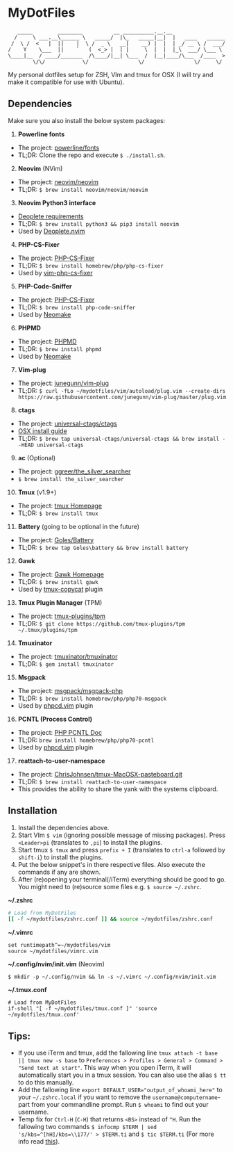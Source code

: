 # MyDotFiles

```
   _____        ________          __ __________.__.__                 
  /     \ ___.__\______ \   _____/  |\_   _____|__|  |   ____   ______
 /  \ /  <   |  ||    |  \ /  _ \   __|    __) |  |  | _/ __ \ /  ___/
/    Y    \___  ||    `   (  <_> |  | |     \  |  |  |_\  ___/ \___ \ 
\____|__  / ____/_______  /\____/|__| \___  /  |__|____/\___  /____  >
        \/\/            \/                \/                \/     \/ 
```

My personal dotfiles setup for ZSH, VIm and tmux for OSX (I will try and make it compatible for use with Ubuntu).

## Dependencies

Make sure you also install the below system packages:

1. **Powerline fonts**
  - The project: [powerline/fonts](https://github.com/powerline/fonts)
  - TL;DR: Clone the repo and execute `$ ./install.sh`.
2. **Neovim** (NVim)
  - The project: [neovim/neovim](https://github.com/neovim/neovim) 
  - TL;DR: `$ brew install neovim/neovim/neovim`
3. **Neovim Python3 interface**
  - [Deoplete requirements](https://github.com/Shougo/deoplete.nvim#requirements)
  - TL;DR: `$ brew install python3 && pip3 install neovim`
  - Used by [Deoplete.nvim](https://github.com/Shougo/deoplete.nvim)
4. **PHP-CS-Fixer**
  - The project: [PHP-CS-Fixer](https://github.com/FriendsOfPHP/PHP-CS-Fixer)
  - TL;DR: `$ brew install homebrew/php/php-cs-fixer`
  - Used by [vim-php-cs-fixer](https://github.com/stephpy/vim-php-cs-fixer)
5. **PHP-Code-Sniffer**
  - The project: [PHP-CS-Fixer](https://github.com/squizlabs/PHP_CodeSniffer)
  - TL;DR: `$ brew install php-code-sniffer`
  - Used by [Neomake](https://github.com/neomake/neomake)
6. **PHPMD**
  - The project: [PHPMD](https://github.com/phpmd/phpmd)
  - TL;DR: `$ brew install phpmd`
  - Used by [Neomake](https://github.com/neomake/neomake)
7. 	**Vim-plug**
  - The project: [junegunn/vim-plug](https://github.com/junegunn/vim-plug)
  - TL;DR: `$ curl -fLo ~/mydotfiles/vim/autoload/plug.vim --create-dirs https://raw.githubusercontent.com/junegunn/vim-plug/master/plug.vim`
8. **ctags**
  - The project: [universal-ctags/ctags](https://github.com/universal-ctags/ctags)
  - [OSX install guide](https://github.com/universal-ctags/ctags/blob/master/docs/osx.rst)
  - TL;DR: `$ brew tap universal-ctags/universal-ctags && brew install --HEAD universal-ctags`
9. **ac** (Optional)
  - The project: [ggreer/the_silver_searcher](https://github.com/ggreer/the_silver_searcher)
  - `$ brew install the_silver_searcher`
10. **Tmux** (v1.9+)
  - The project: [tmux Homepage](https://tmux.github.io/)
  - TL;DR: `$ brew install tmux`
11. **Battery** (going to be optional in the future)
  - The project: [Goles/Battery](https://github.com/Goles/Battery)
  - TL;DR: `$ brew tap Goles\battery && brew install battery`
12. **Gawk**
  - The project: [Gawk Homepage](https://www.gnu.org/software/gawk/)
  - TL;DR: `$ brew install gawk`
  - Used by [tmux-copycat](https://github.com/tmux-plugins/tmux-copycat) plugin
13. **Tmux Plugin Manager** (TPM)
  - The project: [tmux-plugins/tpm](https://github.com/tmux-plugins/tpm)
  - TL;DR: `$ git clone https://github.com/tmux-plugins/tpm ~/.tmux/plugins/tpm`
14. **Tmuxinator**
  - The project: [tmuxinator/tmuxinator](https://github.com/tmuxinator/tmuxinator)
  - TL;DR: `$ gem install tmuxinator`
15. **Msgpack**
  - The project: [msgpack/msgpack-php](https://github.com/msgpack/msgpack-php)
  - TL;DR: `$ brew install homebrew/php/php70-msgpack`
  - Used by [phpcd.vim](https://github.com/phpvim/phpcd.vim) plugin
16. **PCNTL (Process Control)**
  - The project: [PHP PCNTL Doc](http://php.net/manual/en/book.pcntl.php)
  - TL;DR: `brew install homebrew/php/php70-pcntl`
  - Used by [phpcd.vim](https://github.com/phpvim/phpcd.vim) plugin
17. **reattach-to-user-namespace**
  - The project: [ChrisJohnsen/tmux-MacOSX-pasteboard.git](https://github.com/ChrisJohnsen/tmux-MacOSX-pasteboard.git)
  - TL;DR: `$ brew install reattach-to-user-namespace`
  - This provides the ability to share the yank with the systems clipboard.

## Installation

1. Install the dependencies above.
2. Start VIm `$ vim` (ignoring possible message of missing packages). Press `<Leader>pi` (translates to `,pi`) to install the plugins.
3. Start tmux `$ tmux` and press `prefix + I` (translates to `ctrl-a` followed by `shift-i`) to install the plugins.
4. Put the below snippet's in there respective files. Also execute the commands if any are shown.
6. After (re)opening your terminal(/iTerm) everything should be good to go. You might need to (re)source some files e.g. `$ source ~/.zshrc`.

**~/.zshrc**

```bash
# Load from MyDotFiles
[[ -f ~/mydotfiles/zshrc.conf ]] && source ~/mydotfiles/zshrc.conf
```

**~/.vimrc**

```viml
set runtimepath^=~/mydotfiles/vim
source ~/mydotfiles/vimrc.vim
```

**~/.config/nvim/init.vim** (Neovim)

```
$ mkdir -p ~/.config/nvim && ln -s ~/.vimrc ~/.config/nvim/init.vim
```

**~/.tmux.conf**

```
# Load from MyDotFiles
if-shell "[ -f ~/mydotfiles/tmux.conf ]" 'source ~/mydotfiles/tmux.conf'
```

## Tips:
- If you use iTerm and tmux, add the fallowing line `tmux attach -t base || tmux new -s base` to `Preferences > Profiles > General > Command > "Send text at start"`. This way when you open iTerm, it will automatically start you in a tmux session. You can also use the alias `$ tt` to do this manually.
- Add the fallowing line `export DEFAULT_USER="output_of_whoami_here"` to your `~/.zshrc.local` if you want to remove the `username@computername`-part from your commandline prompt. Run `$ whoami` to find out your username.
- Temp fix for `Ctrl-H` (`C-H`) that returns `<BS>` instead of `^H`. Run the fallowing two commands `$ infocmp $TERM | sed 's/kbs=^[hH]/kbs=\\177/' > $TERM.ti` and `$ tic $TERM.ti` (For more info read [this](https://github.com/neovim/neovim/issues/2294#issuecomment-78045837)).
